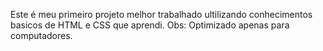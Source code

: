 Este é meu primeiro projeto melhor trabalhado ultilizando conhecimentos basicos de HTML e CSS que aprendi. Obs: Optimizado apenas para computadores.
